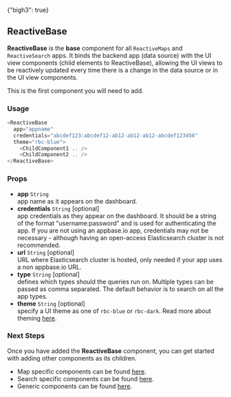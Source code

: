 {"bigh3": true}

## ReactiveBase

**ReactiveBase** is the **base** component for all `ReactiveMaps` and `ReactiveSearch` apps. It binds the backend app (data source) with the UI view components (child elements to ReactiveBase), allowing the UI views to be reactively updated every time there is a change in the data source or in the UI view components.

This is the first component you will need to add.

### Usage

```js
<ReactiveBase
  app="appname"
  credentials="abcdef123:abcdef12-ab12-ab12-ab12-abcdef123456"
  theme="rbc-blue">
    <ChildComponent1 .. />
    <ChildComponent2 .. />
</ReactiveBase>
```

### Props

- **app** `String`  
    app name as it appears on the dashboard.
- **credentials** `String` [optional]  
    app credentials as they appear on the dashboard. It should be a string of the format "username:password" and is used for authenticating the app. If you are not using an appbase.io app, credentials may not be necessary - although having an open-access Elasticsearch cluster is not recommended.
- **url** `String` [optional]  
    URL where Elasticsearch cluster is hosted, only needed if your app uses a non appbase.io URL.
- **type** `String` [optional]  
    defines which types should the queries run on. Multiple types can be passed as comma separated. The default behavior is to search on all the app types.
- **theme** `String` [optional]  
    specify a UI theme as one of `rbc-blue` or `rbc-dark`. Read more about theming [here](https://opensource.appbase.io/reactivemaps/manual/v1.0.0/advanced/Theming.html).

### Next Steps

Once you have added the **ReactiveBase** component, you can get started with adding other components as its children.

* Map specific components can be found [here](v1.0.0/map-components/ReactiveMap.html).
* Search specific components can be found [here](v1.0.0/search-components/CategorySearch.html).
* Generic components can be found [here](v1.0.0/components/SingleList.html).
